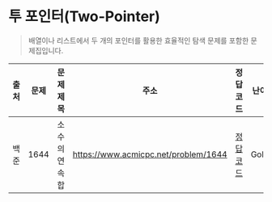 # 투 포인터(Two-Pointer)

> 배열이나 리스트에서 두 개의 포인터를 활용한 효율적인 탐색 문제를 포함한 문제집입니다.

| 출처 | 문제 | 문제 제목     | 주소                                 | 정답 코드                   | 난이도 | 정답 여부 |
| ---- | ---- | ------------- | ------------------------------------ | --------------------------- | ------ | --------- |
| 백준 | 1644 | 소수의 연속합 | https://www.acmicpc.net/problem/1644 | [정답 코드](./0x12/1644.js) | Gold.3 | ✅        |
